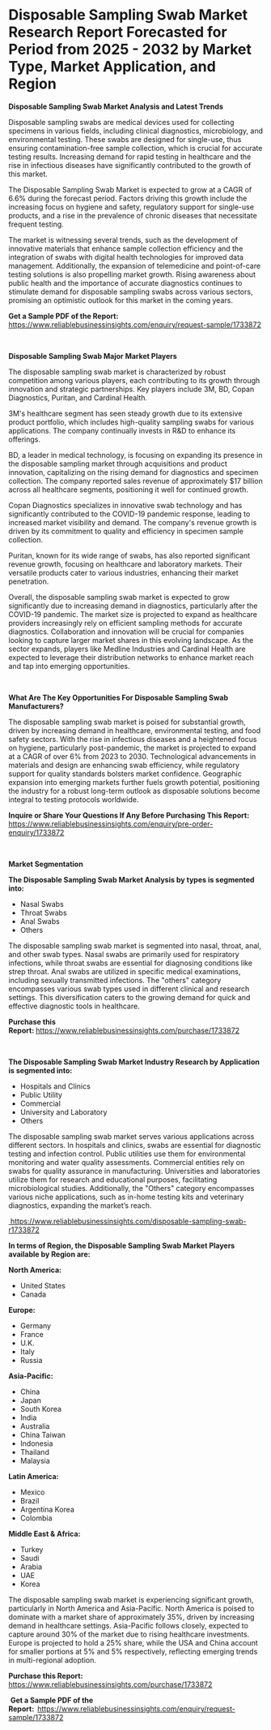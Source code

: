 <p><h1>Disposable Sampling Swab Market Research Report Forecasted for Period from 2025 -  2032 by Market Type, Market Application, and Region</h1></p><p><strong>Disposable Sampling Swab Market Analysis and Latest Trends</strong></p>
<p><p>Disposable sampling swabs are medical devices used for collecting specimens in various fields, including clinical diagnostics, microbiology, and environmental testing. These swabs are designed for single-use, thus ensuring contamination-free sample collection, which is crucial for accurate testing results. Increasing demand for rapid testing in healthcare and the rise in infectious diseases have significantly contributed to the growth of this market.</p><p>The Disposable Sampling Swab Market is expected to grow at a CAGR of 6.6% during the forecast period. Factors driving this growth include the increasing focus on hygiene and safety, regulatory support for single-use products, and a rise in the prevalence of chronic diseases that necessitate frequent testing. </p><p>The market is witnessing several trends, such as the development of innovative materials that enhance sample collection efficiency and the integration of swabs with digital health technologies for improved data management. Additionally, the expansion of telemedicine and point-of-care testing solutions is also propelling market growth. Rising awareness about public health and the importance of accurate diagnostics continues to stimulate demand for disposable sampling swabs across various sectors, promising an optimistic outlook for this market in the coming years.</p></p>
<p><strong>Get a Sample PDF of the Report:&nbsp;</strong> <a href="https://www.reliablebusinessinsights.com/enquiry/request-sample/1733872?utm_campaign=3455&utm_medium=2&utm_source=Github&utm_content=ia&utm_term=13042025&utm_id=disposable-sampling-swab">https://www.reliablebusinessinsights.com/enquiry/request-sample/1733872</a></p>
<p>&nbsp;</p>
<p><strong>Disposable Sampling Swab Major Market Players</strong></p>
<p><p>The disposable sampling swab market is characterized by robust competition among various players, each contributing to its growth through innovation and strategic partnerships. Key players include 3M, BD, Copan Diagnostics, Puritan, and Cardinal Health.</p><p>3M's healthcare segment has seen steady growth due to its extensive product portfolio, which includes high-quality sampling swabs for various applications. The company continually invests in R&D to enhance its offerings.</p><p>BD, a leader in medical technology, is focusing on expanding its presence in the disposable sampling market through acquisitions and product innovation, capitalizing on the rising demand for diagnostics and specimen collection. The company reported sales revenue of approximately $17 billion across all healthcare segments, positioning it well for continued growth.</p><p>Copan Diagnostics specializes in innovative swab technology and has significantly contributed to the COVID-19 pandemic response, leading to increased market visibility and demand. The company's revenue growth is driven by its commitment to quality and efficiency in specimen sample collection.</p><p>Puritan, known for its wide range of swabs, has also reported significant revenue growth, focusing on healthcare and laboratory markets. Their versatile products cater to various industries, enhancing their market penetration.</p><p>Overall, the disposable sampling swab market is expected to grow significantly due to increasing demand in diagnostics, particularly after the COVID-19 pandemic. The market size is projected to expand as healthcare providers increasingly rely on efficient sampling methods for accurate diagnostics. Collaboration and innovation will be crucial for companies looking to capture larger market shares in this evolving landscape. As the sector expands, players like Medline Industries and Cardinal Health are expected to leverage their distribution networks to enhance market reach and tap into emerging opportunities.</p></p>
<p>&nbsp;</p>
<p><strong>What Are The Key Opportunities For Disposable Sampling Swab Manufacturers?</strong></p>
<p><p>The disposable sampling swab market is poised for substantial growth, driven by increasing demand in healthcare, environmental testing, and food safety sectors. With the rise in infectious diseases and a heightened focus on hygiene, particularly post-pandemic, the market is projected to expand at a CAGR of over 6% from 2023 to 2030. Technological advancements in materials and design are enhancing swab efficiency, while regulatory support for quality standards bolsters market confidence. Geographic expansion into emerging markets further fuels growth potential, positioning the industry for a robust long-term outlook as disposable solutions become integral to testing protocols worldwide.</p></p>
<p><strong>Inquire or Share Your Questions If Any Before Purchasing This Report:</strong> <a href="https://www.reliablebusinessinsights.com/enquiry/pre-order-enquiry/1733872?utm_campaign=3455&utm_medium=2&utm_source=Github&utm_content=ia&utm_term=13042025&utm_id=disposable-sampling-swab">https://www.reliablebusinessinsights.com/enquiry/pre-order-enquiry/1733872</a></p>
<p>&nbsp;</p>
<p><strong>Market Segmentation</strong></p>
<p><strong>The Disposable Sampling Swab Market Analysis by types is segmented into:</strong></p>
<p><ul><li>Nasal Swabs</li><li>Throat Swabs</li><li>Anal Swabs</li><li>Others</li></ul></p>
<p><p>The disposable sampling swab market is segmented into nasal, throat, anal, and other swab types. Nasal swabs are primarily used for respiratory infections, while throat swabs are essential for diagnosing conditions like strep throat. Anal swabs are utilized in specific medical examinations, including sexually transmitted infections. The "others" category encompasses various swab types used in different clinical and research settings. This diversification caters to the growing demand for quick and effective diagnostic tools in healthcare.</p></p>
<p><strong>Purchase this Report:&nbsp;</strong><a href="https://www.reliablebusinessinsights.com/purchase/1733872?utm_campaign=3455&utm_medium=2&utm_source=Github&utm_content=ia&utm_term=13042025&utm_id=disposable-sampling-swab">https://www.reliablebusinessinsights.com/purchase/1733872</a></p>
<p>&nbsp;</p>
<p><strong>The Disposable Sampling Swab Market Industry Research by Application is segmented into:</strong></p>
<p><ul><li>Hospitals and Clinics</li><li>Public Utility</li><li>Commercial</li><li>University and Laboratory</li><li>Others</li></ul></p>
<p><p>The disposable sampling swab market serves various applications across different sectors. In hospitals and clinics, swabs are essential for diagnostic testing and infection control. Public utilities use them for environmental monitoring and water quality assessments. Commercial entities rely on swabs for quality assurance in manufacturing. Universities and laboratories utilize them for research and educational purposes, facilitating microbiological studies. Additionally, the "Others" category encompasses various niche applications, such as in-home testing kits and veterinary diagnostics, expanding the market’s reach.</p></p>
<p><a href="https://www.reliablebusinessinsights.com/disposable-sampling-swab-r1733872?utm_campaign=3455&utm_medium=2&utm_source=Github&utm_content=ia&utm_term=13042025&utm_id=disposable-sampling-swab">&nbsp;https://www.reliablebusinessinsights.com/disposable-sampling-swab-r1733872</a></p>
<p><strong>In terms of Region, the Disposable Sampling Swab Market Players available by Region are:</strong></p>
<p>
    <p> <strong> North America: </strong>
        <ul>
            <li>United States</li>
            <li>Canada</li>
        </ul>
        </p> 
    <p> <strong> Europe: </strong>
        <ul>
            <li>Germany</li>
            <li>France</li>
            <li>U.K.</li>
            <li>Italy</li>
            <li>Russia</li>
        </ul>
        </p> 
    <p> <strong> Asia-Pacific: </strong>
        <ul>
            <li>China</li>
            <li>Japan</li>
            <li>South Korea</li>
            <li>India</li>
            <li>Australia</li>
            <li>China Taiwan</li>
            <li>Indonesia</li>
            <li>Thailand</li>
            <li>Malaysia</li>
        </ul>
        </p> 
    <p> <strong> Latin America: </strong>
        <ul>
            <li>Mexico</li>
            <li>Brazil</li>
            <li>Argentina Korea</li>
            <li>Colombia</li>
        </ul>
        </p> 
    <p> <strong> Middle East & Africa: </strong>
        <ul>
            <li>Turkey</li>
            <li>Saudi</li>
            <li>Arabia</li>
            <li>UAE</li>
            <li>Korea</li>
        </ul>
    </p>
    </p>
<p><p>The disposable sampling swab market is experiencing significant growth, particularly in North America and Asia-Pacific. North America is poised to dominate with a market share of approximately 35%, driven by increasing demand in healthcare settings. Asia-Pacific follows closely, expected to capture around 30% of the market due to rising healthcare investments. Europe is projected to hold a 25% share, while the USA and China account for smaller portions at 5% and 5% respectively, reflecting emerging trends in multi-regional adoption.</p></p>
<p><strong>Purchase this Report: </strong><a href="https://www.reliablebusinessinsights.com/purchase/1733872?utm_campaign=3455&utm_medium=2&utm_source=Github&utm_content=ia&utm_term=13042025&utm_id=disposable-sampling-swab">https://www.reliablebusinessinsights.com/purchase/1733872</a></p>
<p>&nbsp;<strong>Get a Sample PDF of the Report:&nbsp;&nbsp;</strong><a href="https://www.reliablebusinessinsights.com/enquiry/request-sample/1733872?utm_campaign=3455&utm_medium=2&utm_source=Github&utm_content=ia&utm_term=13042025&utm_id=disposable-sampling-swab">https://www.reliablebusinessinsights.com/enquiry/request-sample/1733872</a></p>
<p><strong></strong></p>
<p><p></p><p></p><p></p></p>